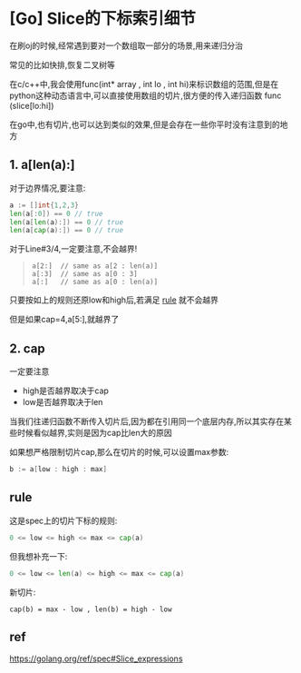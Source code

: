 # [Go] Slice的下标索引细节

在刷oj的时候,经常遇到要对一个数组取一部分的场景,用来递归分治

常见的比如快排,恢复二叉树等

在c/c++中,我会使用func(int* array , int lo , int hi)来标识数组的范围,但是在python这种动态语言中,可以直接使用数组的切片,很方便的传入递归函数 func (slice[lo:hi])

在go中,也有切片,也可以达到类似的效果,但是会存在一些你平时没有注意到的地方

## 1. a[len(a):]

对于边界情况,要注意: 

```go
a := []int{1,2,3}
len(a[:0]) == 0 // true
len(a[len(a):]) == 0 // true
len(a[cap(a):]) == 0 // true
```

对于Line#3/4,一定要注意,不会越界! 

> ```
> a[2:]  // same as a[2 : len(a)]
> a[:3]  // same as a[0 : 3]
> a[:]   // same as a[0 : len(a)]
> ```

只要按如上的规则还原low和high后,若满足 [rule](#rule) 就不会越界

但是如果cap=4,a[5:],就越界了

## 2. cap

一定要注意

- high是否越界取决于cap
- low是否越界取决于len

当我们往递归函数不断传入切片后,因为都在引用同一个底层内存,所以其实存在某些时候看似越界,实则是因为cap比len大的原因

如果想严格限制切片cap,那么在切片的时候,可以设置max参数:

```go
b := a[low : high : max]
```

## rule

这是spec上的切片下标的规则:

```go
0 <= low <= high <= max <= cap(a)
```

但我想补充一下:

```go
0 <= low <= len(a) <= high <= max <= cap(a)
```

新切片:

`cap(b) = max - low , len(b) = high - low`

## ref

https://golang.org/ref/spec#Slice_expressions